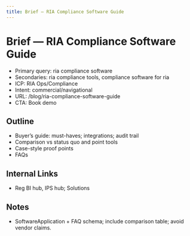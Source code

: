 ```yaml
---
title: Brief — RIA Compliance Software Guide
---
```


# Brief — RIA Compliance Software Guide

- Primary query: ria compliance software
- Secondaries: ria compliance tools, compliance software for ria
- ICP: RIA Ops/Compliance
- Intent: commercial/navigational
- URL: /blog/ria-compliance-software-guide
- CTA: Book demo

## Outline
- Buyer’s guide: must-haves; integrations; audit trail
- Comparison vs status quo and point tools
- Case-style proof points
- FAQs

## Internal Links
- Reg BI hub, IPS hub; Solutions

## Notes
- SoftwareApplication + FAQ schema; include comparison table; avoid vendor claims.




